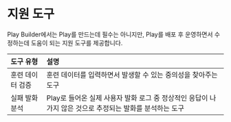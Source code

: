 # 지원 도구

Play Builder에서는 Play를 만드는데 필수는 아니지만, Play를 배포 후 운영하면서 수정하는데 도움이 되는 지원 도구를 제공합니다.

| 도구 유형     | 설명                                                            |
|:----------|:--------------------------------------------------------------|
| 훈련 데이터 검증 | 훈련 데이터를 입력하면서 발생할 수 있는 중의성을 찾아주는 도구                           |
| 실패 발화 분석  | Play로 들어온 실제 사용자 발화 로그 중 정상적인 응답이 나가지 않은 것으로 추정되는 발화를 분석하는 도구 |

